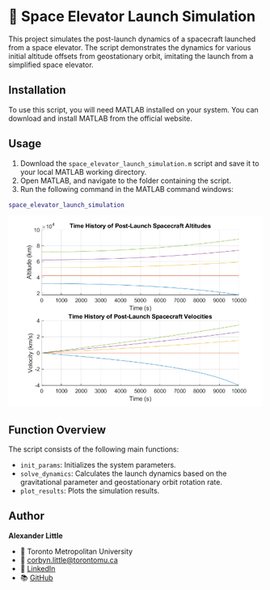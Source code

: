 # 🚀 Space Elevator Launch Simulation
This project simulates the post-launch dynamics of a spacecraft launched from a space elevator. The script demonstrates the dynamics for various initial altitude offsets from geostationary orbit, imitating the launch from a simplified space elevator.

## Installation
To use this script, you will need MATLAB installed on your system. You can download and install MATLAB from the official website.

## Usage
1. Download the `space_elevator_launch_simulation.m` script and save it to your local MATLAB working directory.
2. Open MATLAB, and navigate to the folder containing the script.
3. Run the following command in the MATLAB command windows:
```matlab
space_elevator_launch_simulation
```
![Launch Results](space_elevator_launch_simulation_results.png)

## Function Overview
The script consists of the following main functions:
- `init_params`: Initializes the system parameters.
- `solve_dynamics`: Calculates the launch dynamics based on the gravitational parameter and geostationary orbit rotation rate.
- `plot_results`: Plots the simulation results.

## Author
**Alexander Little**
- 🏫 Toronto Metropolitan University
- 📧 corbyn.little@torontomu.ca
- 💼 [LinkedIn](https://www.linkedin.com/in/aclittle/)
- 📚 [GitHub](https://github.com/space-ranger-99)
